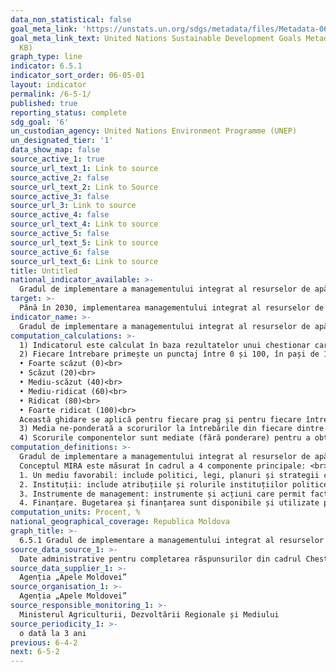 ```yaml
---
data_non_statistical: false
goal_meta_link: 'https://unstats.un.org/sdgs/metadata/files/Metadata-06-05-01.pdf '
goal_meta_link_text: United Nations Sustainable Development Goals Metadata (PDF 410
  KB)
graph_type: line
indicator: 6.5.1
indicator_sort_order: 06-05-01
layout: indicator
permalink: /6-5-1/
published: true
reporting_status: complete
sdg_goal: '6'
un_custodian_agency: United Nations Environment Programme (UNEP)
un_designated_tier: '1'
data_show_map: false
source_active_1: true
source_url_text_1: Link to source
source_active_2: false
source_url_text_2: Link to Source
source_active_3: false
source_url_3: Link to source
source_active_4: false
source_url_text_4: Link to source
source_active_5: false
source_url_text_5: Link to source
source_active_6: false
source_url_text_6: Link to source
title: Untitled
national_indicator_available: >-
  Gradul de implementare a managementului integrat al resurselor de apă (de la 0 la 100)
target: >-
  Până în 2030, implementarea managementului integrat al resurselor de apă la toate nivelurile,    inclusiv, dacă este cazul, prin cooperarea transfrontalieră
indicator_name: >-
  Gradul de implementare a managementului integrat al resurselor de apă (de la 0 la 100)
computation_calculations: >-
  1) Indicatorul este calculat în baza rezultatelor unui chestionar care conține 32 de întrebări împărțite în cele patru componente principale descrise mai jos la definiții.<br> 
  2) Fiecare întrebare primește un punctaj între 0 și 100, în pași de 10, pe baza următoarelor 6 categorii principale:<br> 
  • Foarte scăzut (0)<br> 
  • Scăzut (20)<br> 
  • Mediu-scăzut (40)<br> 
  • Mediu-ridicat (60)<br> 
  • Ridicat (80)<br> 
  • Foarte ridicat (100)<br> 
  Această ghidare se aplică pentru fiecare prag și pentru fiecare întrebare, pentru oferirea de rezultate obiective și comparabile.<br> 
  3) Media ne-ponderată a scorurilor la întrebările din fiecare dintre cele patru componente este calculată astfel încât să fie obținut un scor de la 0 - 100 pentru fiecare componentă.<br> 
  4) Scorurile componentelor sunt mediate (fără ponderare) pentru a obține un scor al indicatorului, exprimat în procent între 0 și 100.
computation_definitions: >-
  Gradul de implementare a managementului integrat al resurselor de apă (IWRM), este calculat ca procent (%) de la 0 (implementarea nu a început încă) până la 100 (complet implementat), este măsurat în prezent în diferite etape ale dezvoltării și implementării Managementului Integrat al Resurselor de Apă (MIRA) Managementul integrat al resurselor de apă conform definiției internaționale reprezintă un proces care promovează dezvoltarea și gestionarea coordonată a apei, a terenurilor și a resurselor aferente, pentru a maximiza bunăstarea economică și socială în mod echitabil, fără a compromite durabilitatea ecosistemelor vitale”.<br> 
  Conceptul MIRA este măsurat în cadrul a 4 componente principale: <br> 
  1. Un mediu favorabil: include politici, legi, planuri și strategii care creează un „mediu permisiv/favorabil ” pentru MIRA.<br> 
  2. Instituții: include atribuțiile și rolurile instituțiilor politice, sociale, economice și administrative care contribuie la susținerea implementării MIRA.<br> 
  3. Instrumente de management: instrumente și acțiuni care permit factorilor de decizie și utilizatorilor să facă alegeri raționale și informate între acțiunile alternative.<br> 
  4. Finanțare. Bugetarea și finanțarea sunt disponibile și utilizate pentru dezvoltarea și gestionarea resurselor de apă din diverse surse.
computation_units: Procent, %
national_geographical_coverage: Republica Moldova
graph_title: >-
  6.5.1 Gradul de implementare a managementului integrat al resurselor de apă (de la 0 la 100)
source_data_source_1: >-
  Date administrative pentru completarea răspunsurilor din cadrul Chestionarului
source_data_supplier_1: >-
  Agenția „Apele Moldovei”
source_organisation_1: >-
  Agenția „Apele Moldovei”
source_responsible_monitoring_1: >-
  Ministerul Agriculturii, Dezvoltării Regionale și Mediului
source_periodicity_1: >-
  o dată la 3 ani
previous: 6-4-2
next: 6-5-2
---
```

